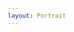 ```yaml
---
layout: Portrait
---
```


<script type="text/javascript">
    require(['custom'], function(jQuery){
        ajaxload('Portrait', 'Begruessung');
    });
</script>
